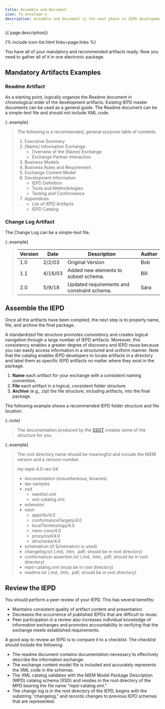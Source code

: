 ```yaml
---
title: Assemble and Document
icon: fa-envelope-o
description: Assemble and Document is the next phase in IEPD development after the Build and Validate phase.
---
```


{{ page.description}}

{% include icon-list.html links=page.links %}

You have all of your mandatory and recommended artifacts ready. Now you need to gather all of it in one electronic package.

## Mandatory Artifacts Examples

### Readme Artifact

As a starting point, logically organize the Readme document in chronological order of the development artifacts. Existing IEPD master documents can be used as a general guide. The Readme document can be a simple-text file and should not include XML code.

{:.example}
>The following is a recommended, general-purpose table of contents.
>
>1. Executive Summary
>1. [Name] Information Exchange
>       - Overview of the [Name] Exchange
>       - Exchange Partner Interaction
>1. Business Models
>1. Business Rules and Requirement
>1. Exchange Content Model
>1. Development Information
>       - IEPD Definition
>       - Tools and Methodologies
>       - Testing and Conformance
>1. Appendices
>       - List of IEPD Artifacts
>       - IEPD Catalog

### Change Log Artifact

The Change Log can be a simple-text file.

{:.example}
>| Version | Date | Description | Author |
>| --- | --- | --- | --- |
>| 1.0 | 2/2/03 | Original Version | Bob |
>| 1.1 | 4/16/03 | Added new elements to subset schema. | Bill |
>| 2.0 | 5/9/18 | Updated requirements and constraint schema. | Sara |

## Assemble the IEPD

Once all the artifacts have been compiled, the next step is to properly name, file, and archive the final package.

A standardized file structure promotes consistency and creates logical navigation through a large number of IEPD artifacts. Moreover, this consistency enables a greater degree of discovery and IEPD reuse because you can easily access information in a structured and uniform manner. Note that the catalog enables IEPD developers to locate artifacts in a directory and label them as specific IEPD artifacts no matter where they exist in the package.

1. **Name** each artifact for your exchange with a consistent naming convention.
2. **File** each artifact in a logical, consistent folder structure.
3. **Archive** (e.g., zip) the file structure, including artifacts, into the final package.

The following example shows a recommended IEPD folder structure and file location.

{:.note}
>The documentation produced by the [SSGT](/reference/tools/ssgt/) creates some of the structure for you.

{:.example}
>The root directory name should be meaningful and include the NIEM version and a revision number.
>
>my-iepd-4.0-rev-04
>
>- documentation (miscellaneous, binaries)
>- iep-samples
>- xsd
>   - wantlist.xml
>   - xml-catalog.xml
>- extension
>- niem
>   - appinfo/4.0
>   - conformanceTargets/4.0
>   - localTerminology/4.0
>   - niem-core/4.0
>   - proxy/xsd/4.0
>   - structures/4.0
>- schematron (if Schematron is used)
>- changelog.txt (.md, .htm, .pdf; should be in root directory)
>- conformance-assertion.txt (.md, .htm, .pdf; should be in root directory)
>- mpd-catalog.xml (must be in root directory)
>- readme.txt (.md, .htm,  .pdf; should be in root directory)

## Review the IEPD

You should perform a peer review of your IEPD. This has several benefits:

- Maintains consistent quality of artifact content and presentation.
- Decreases the occurrence of published IEPDs that are difficult to reuse.
- Peer participation in a review also increases individual knowledge of information exchanges and promotes accountability in verifying that the exchange meets established requirements.

A good way to review an IEPD is to compare it to a checklist. The checklist should include the following:

- The readme document contains documentation necessary to effectively describe the information exchange.
- The exchange content model file is included and accurately represents the XML code in the schemas.
- The XML catalog validates with the NIEM Model Package Description (MPD) catalog schema (XSD) and resides in the root directory of the MPD bearing the file name “mpd-catalog.xml.”
- The change log is in the root directory of the IEPD, begins with the substring “changelog,” and records changes to previous IEPD schemas that are represented.
